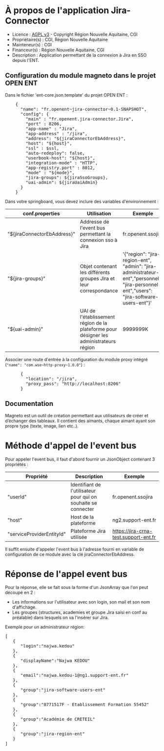 # À propos de l'application Jira-Connector

* Licence : [AGPL v3](http://www.gnu.org/licenses/agpl.txt) - Copyright Région Nouvelle Aquitaine, CGI
* Propriétaire(s) : CGI, Région Nouvelle Aquitaine
* Mainteneur(s) : CGI
* Financeur(s) : Région Nouvelle Aquitaine, CGI
* Description : Application permettant de la connexion à Jira en SSO depuis l'ENT.

## Configuration du module magneto dans le projet OPEN ENT

Dans le fichier 'ent-core.json.template' du projet OPEN ENT :

<pre>
    {
      "name": "fr.openent~jira-connector~0.1-SNAPSHOT",
      "config": {
        "main" : "fr.openent.jira-connector.Jira",
        "port" : 8206,
        "app-name" : "Jira",
    	"app-address" : "/jira",
        "address": "${jiraConnectorEbAddress}",
        "host": "${host}",
        "ssl" : $ssl,
        "auto-redeploy": false,
        "userbook-host": "${host}",
        "integration-mode" : "HTTP",
        "app-registry.port" : 8012,
        "mode" : "${mode}",
        "jira-groups": ${jiraSsoGroups},
        "uai-admin": ${jiraUaiAdmin}
      }
    }
</pre>

Dans votre springboard, vous devez inclure des variables d'environnement :

| **conf.properties**          | **Utilisation**                                                                         | **Exemple**                                                                                                                              |
|------------------------------|-----------------------------------------------------------------------------------------|------------------------------------------------------------------------------------------------------------------------------------------|
| "${jiraConnectorEbAddress}"  | Addresse de l'event bus permettant la connexion sso à Jira                              | fr.openent.ssojira                                                                                                                       |
| "${jira-groups}"   | Objet contenant les différents groupes Jira et leur correspondance                      | '{"region": "jira-region-ent", "admin": "jira-administrateur-ent","personnel": "jira-personnel-ent","users": "jira-software-users-ent"}' |
| "${uai-admin}"     | UAI de l'établissement région de la plateforme pour désigner les administrateurs région | 9999999K                                                                                                                                 |

Associer une route d'entrée à la configuration du module proxy intégré (`"name": "com.wse~http-proxy~1.0.0"`) :
<pre>
      {
        "location": "/jira",
        "proxy_pass": "http://localhost:8206"
      }
</pre>


## Documentation
Magneto est un outil de création permettant aux utilisateurs de créer et d’échanger des tableaux.
Il contient des aimants, chaque aimant ayant son propre type (texte, image, lien etc..).

# Méthode d'appel de l'event bus
Pour appeler l'event bus, il faut d'abord fournir un JsonObject contenant 3 propriétés :

| **Propriété**  | **Description**                                                | **Exemple**        |
|----------------|----------------------------------------------------------------|--------------------|
| "userId"       | Identifiant de l'utilisateur pour qui on souhaite se connecter | fr.openent.ssojira |
| "host"         | Host de la plateforme                                          | ng2.support-ent.fr |
| "serviceProviderEntityId" | Plateforme Jira utilisée                                       | https://jira-crna-test.support-ent.fr           |

Il suffit ensuite d'appeler l'event bus à l'adresse fourni en variable de configuration de ce module avec la clé jiraConnectorEbAddress. 

# Réponse de l'appel event bus

Pour la réponse, elle se fait sous la forme d'un JsonArray que l'on peut découpé en 2 :
* Les informations sur l'utilisateur avec son login, son mail et son nom d'affichage.
* Les groupes (structures, academies et groupe Jira saisi en conf au préalable) dans lesquels on va l'insérer sur Jira.

Exemple pour un administrateur région:
<pre>
[
   {
      "login":"najwa.kedou"
   },
   {
      "displayName":"Najwa KEDOU"
   },
   {
      "email":"najwa.kedou-1@ng1.support-ent.fr"
   },
   {
      "group":"jira-software-users-ent"
   },
   {
      "group":"0771517F - Etablissement Formation 55452"
   },
   {
      "group":"Académie de CRETEIL"
   },
   {
      "group":"jira-region-ent"
   }
]
</pre>




